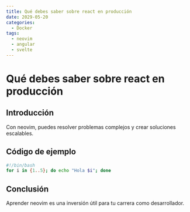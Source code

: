 ```yaml
---
title: Qué debes saber sobre react en producción
date: 2029-05-20
categories:
  - Docker
tags:
  - neovim
  - angular
  - svelte
---
```


# Qué debes saber sobre react en producción

## Introducción

Con neovim, puedes resolver problemas complejos y crear soluciones escalables.

## Código de ejemplo

```bash
#!/bin/bash
for i in {1..5}; do echo "Hola $i"; done
```

## Conclusión

Aprender neovim es una inversión útil para tu carrera como desarrollador.